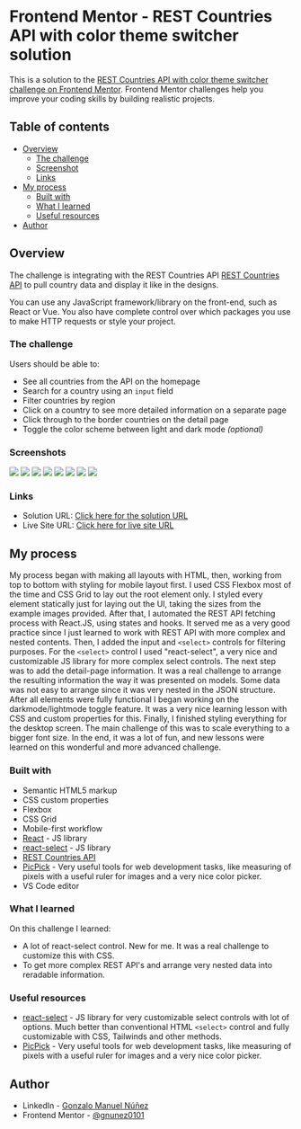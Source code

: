# Frontend Mentor - REST Countries API with color theme switcher solution

This is a solution to the [REST Countries API with color theme switcher challenge on Frontend Mentor](https://www.frontendmentor.io/challenges/rest-countries-api-with-color-theme-switcher-5cacc469fec04111f7b848ca). Frontend Mentor challenges help you improve your coding skills by building realistic projects. 

## Table of contents

- [Overview](#overview)
  - [The challenge](#the-challenge)
  - [Screenshot](#screenshot)
  - [Links](#links)
- [My process](#my-process)
  - [Built with](#built-with)
  - [What I learned](#what-i-learned)
  - [Useful resources](#useful-resources)
- [Author](#author)

## Overview

The challenge is integrating with the REST Countries API [REST Countries API](https://restcountries.com) to pull country data and display it like in the designs.

You can use any JavaScript framework/library on the front-end, such as React or Vue. You also have complete control over which packages you use to make HTTP requests or style your project.

### The challenge

Users should be able to:

- See all countries from the API on the homepage
- Search for a country using an `input` field
- Filter countries by region
- Click on a country to see more detailed information on a separate page
- Click through to the border countries on the detail page
- Toggle the color scheme between light and dark mode *(optional)*

### Screenshots

![](./screenshots/desktop-main-dark.png)
![](./screenshots/desktop-main-light.png)
![](./screenshots/desktop-detail-dark.png)
![](./screenshots/desktop-detail-light.png)
![](./screenshots/mobile-main-dark.png)
![](./screenshots/mobile-main-light.png)
![](./screenshots/mobile-detail-dark.png)
![](./screenshots/mobile-detail-light.png)

### Links

- Solution URL: [Click here for the solution URL](https://github.com/gnunez0101/countries)
- Live Site URL: [Click here for live site URL](https://gnunez0101.github.io/countries/)

## My process

My process began with making all layouts with HTML, then, working from top to bottom with styling for mobile layout first. I used CSS Flexbox most of the time and CSS Grid to lay out the root element only. I styled every element statically just for laying out the UI, taking the sizes from the example images provided. After that, I automated the REST API fetching process with React.JS, using states and hooks. It served me as a very good practice since I just learned to work with REST API with more complex and nested contents. Then, I added the input and `<select>` controls for filtering purposes. For the `<select>` control I used "react-select", a very nice and customizable JS library for more complex select controls. The next step was to add the detail-page information. It was a real challenge to arrange the resulting information the way it was presented on models. Some data was not easy to arrange since it was very nested in the JSON structure. After all elements were fully functional I began working on the darkmode/lightmode toggle feature. It was a very nice learning lesson with CSS and custom properties for this. Finally, I finished styling everything for the desktop screen. The main challenge of this was to scale everything to a bigger font size. In the end, it was a lot of fun, and new lessons were learned on this wonderful and more advanced challenge.

### Built with

- Semantic HTML5 markup
- CSS custom properties
- Flexbox
- CSS Grid
- Mobile-first workflow
- [React](https://reactjs.org/) - JS library
- [react-select](https://react-select.com/) - JS library
- [REST Countries API](https://restcountries.com)
- [PicPick](https://picpick.app/en/) - Very useful tools for web development tasks, like measuring of pixels with a useful ruler for images and a very nice color picker.
- VS Code editor

### What I learned

On this challenge I learned:
- A lot of react-select control. New for me. It was a real challenge to customize this with CSS.
- To get more complex REST API's and arrange very nested data into reradable information.

### Useful resources

- [react-select](https://react-select.com/) - JS library for very customizable select controls with lot of options. Much better than conventional HTML `<select>` control and fully customizable with CSS, Tailwinds and other methods.
- [PicPick](https://picpick.app/en/) - Very useful tools for web development tasks, like measuring of pixels with a useful ruler for images and a very nice color picker.

## Author

- LinkedIn - [Gonzalo Manuel Núñez](https://www.linkedin.com/in/gnunez0101)
- Frontend Mentor - [@gnunez0101](https://www.frontendmentor.io/profile/gnunez0101)